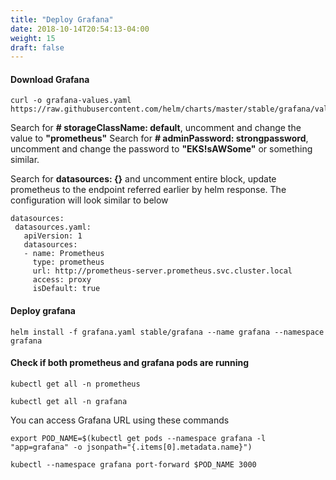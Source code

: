 ```yaml
---
title: "Deploy Grafana"
date: 2018-10-14T20:54:13-04:00
weight: 15
draft: false
---
```


#### Download Grafana

```
curl -o grafana-values.yaml https://raw.githubusercontent.com/helm/charts/master/stable/grafana/values.yaml
```

Search for **# storageClassName: default**, uncomment and change the value to **"prometheus"**
Search for **# adminPassword: strongpassword**, uncomment and change the password to **"EKS!sAWSome"** or something similar.

Search for **datasources: {}** and uncomment entire block, update prometheus to the endpoint referred earlier by helm response. The configuration will look similar to below

```
datasources:
 datasources.yaml:
   apiVersion: 1
   datasources:
   - name: Prometheus
     type: prometheus
     url: http://prometheus-server.prometheus.svc.cluster.local
     access: proxy
     isDefault: true
```

#### Deploy grafana

```
helm install -f grafana.yaml stable/grafana --name grafana --namespace grafana
```

#### Check if both prometheus and grafana pods are running
```
kubectl get all -n prometheus

kubectl get all -n grafana
```
You can access Grafana URL using these commands

```
export POD_NAME=$(kubectl get pods --namespace grafana -l "app=grafana" -o jsonpath="{.items[0].metadata.name}")

kubectl --namespace grafana port-forward $POD_NAME 3000
```
